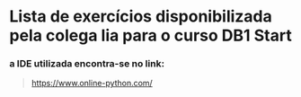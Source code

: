 # Lista de exercícios disponibilizada pela colega lia para o curso DB1 Start

### a IDE utilizada encontra-se no link: 

>https://www.online-python.com/